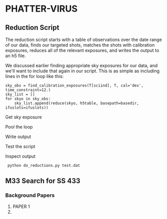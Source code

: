 # PHATTER-VIRUS

## Reduction Script
The reduction script starts with a table of observations over the date range of our data, finds our targeted shots, matches the shots with calibration exposures, reduces all of the relevant exposures, and writes the output to an h5 file.  

We discussed earlier finding appropriate sky exposures for our data, and we'll want to include that again in our script.  This is as simple as including lines in the for loop like this:

```
sky_obs = find_calibration_exposures(T[sciind], T, cal='dex', time_constraint=12.)
sky_list = []
for skyo in sky_obs:
    sky_list.append(reduce(skyo, h5table, basepath=basedir, ifuslots=ifuslots))
```
Get sky exposure

Pool the loop

Write output

Test the script

Inspect output

```
 python do_reductions.py test.dat 
```

## M33 Search for SS 433

### Background Papers

1) PAPER 1
2) 
